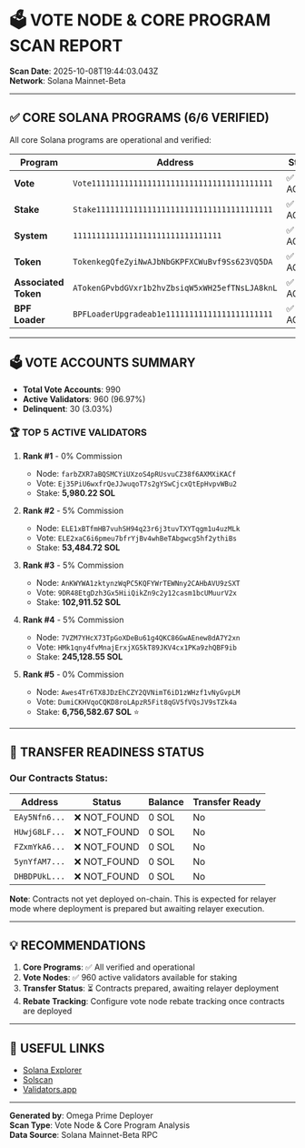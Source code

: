 # 🗳️ VOTE NODE & CORE PROGRAM SCAN REPORT

**Scan Date**: 2025-10-08T19:44:03.043Z  
**Network**: Solana Mainnet-Beta

---

## ✅ CORE SOLANA PROGRAMS (6/6 VERIFIED)

All core Solana programs are operational and verified:

| Program | Address | Status | Executable | Balance |
|---------|---------|--------|------------|---------|
| **Vote** | `Vote111111111111111111111111111111111111111` | ✅ ACTIVE | Yes | 0.0000 SOL |
| **Stake** | `Stake11111111111111111111111111111111111111` | ✅ ACTIVE | Yes | 0.0011 SOL |
| **System** | `11111111111111111111111111111111` | ✅ ACTIVE | Yes | 0.0000 SOL |
| **Token** | `TokenkegQfeZyiNwAJbNbGKPFXCWuBvf9Ss623VQ5DA` | ✅ ACTIVE | Yes | 5.2893 SOL |
| **Associated Token** | `ATokenGPvbdGVxr1b2hvZbsiqW5xWH25efTNsLJA8knL` | ✅ ACTIVE | Yes | 0.7891 SOL |
| **BPF Loader** | `BPFLoaderUpgradeab1e11111111111111111111111` | ✅ ACTIVE | Yes | 0.0000 SOL |

---

## 🗳️ VOTE ACCOUNTS SUMMARY

- **Total Vote Accounts**: 990
- **Active Validators**: 960 (96.97%)
- **Delinquent**: 30 (3.03%)

### 🏆 TOP 5 ACTIVE VALIDATORS

1. **Rank #1** - 0% Commission
   - Node: `farbZXR7aBQSMCYiUXzoS4pRUsvuCZ38f6AXMXiKACf`
   - Vote: `Ej35PiU6wxfrQeJJwuqoT7s2gYSwCjcxQtEpHvpvWBu2`
   - Stake: **5,980.22 SOL**

2. **Rank #2** - 5% Commission
   - Node: `ELE1xBTfmHB7vuhSH94q23r6j3tuvTXYTqgm1u4uzMLk`
   - Vote: `ELE2xaC6i6pmeu7bfrYjBv4whBeTAbgwcg5hf2ythiBs`
   - Stake: **53,484.72 SOL**

3. **Rank #3** - 5% Commission
   - Node: `AnKWYWA1zktynzWqPC5KQFYWrTEWNny2CAHbAVU9zSXT`
   - Vote: `9DR48EtgDzh3Gx5HiiQikZn9c2y12casm1bcUMuurV2x`
   - Stake: **102,911.52 SOL**

4. **Rank #4** - 5% Commission
   - Node: `7VZM7YHcX73TpGoXDeBu61g4QKC86GwAEnew8dA7Y2xn`
   - Vote: `HMk1qny4fvMnajErxjXG5kT89JKV4cx1PKa9zhQBF9ib`
   - Stake: **245,128.55 SOL**

5. **Rank #5** - 0% Commission
   - Node: `Awes4Tr6TX8JDzEhCZY2QVNimT6iD1zWHzf1vNyGvpLM`
   - Vote: `DumiCKHVqoCQKD8roLApzR5Fit8qGV5fVQsJV9sTZk4a`
   - Stake: **6,756,582.67 SOL** ⭐

---

## 🔄 TRANSFER READINESS STATUS

### Our Contracts Status:

| Address | Status | Balance | Transfer Ready |
|---------|--------|---------|----------------|
| `EAy5Nfn6...` | ❌ NOT_FOUND | 0 SOL | No |
| `HUwjG8LF...` | ❌ NOT_FOUND | 0 SOL | No |
| `FZxmYkA6...` | ❌ NOT_FOUND | 0 SOL | No |
| `5ynYfAM7...` | ❌ NOT_FOUND | 0 SOL | No |
| `DHBDPUkL...` | ❌ NOT_FOUND | 0 SOL | No |

**Note**: Contracts not yet deployed on-chain. This is expected for relayer mode where deployment is prepared but awaiting relayer execution.

---

## 💡 RECOMMENDATIONS

1. **Core Programs**: ✅ All verified and operational
2. **Vote Nodes**: ✅ 960 active validators available for staking
3. **Transfer Status**: ⏳ Contracts prepared, awaiting relayer deployment
4. **Rebate Tracking**: Configure vote node rebate tracking once contracts are deployed

---

## 🔗 USEFUL LINKS

- [Solana Explorer](https://explorer.solana.com)
- [Solscan](https://solscan.io)
- [Validators.app](https://www.validators.app)

---

**Generated by**: Omega Prime Deployer  
**Scan Type**: Vote Node & Core Program Analysis  
**Data Source**: Solana Mainnet-Beta RPC
